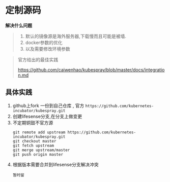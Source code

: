 # 定制源码

**解决什么问题**

> 1. 默认的镜像源是海外服务器,下载慢而且可能是被墙. 
> 2. docker参数的优化
> 3. 以及需要修改环境参数

> 官方给出的最佳实践
>
> https://github.com/caiwenhao/kubespray/blob/master/docs/integration.md



## 具体实践

1. github上fork 一份到自己仓库 , 官方 `https://github.com/kubernetes-incubator/kubespray.git`
2. 创建lifesense分支,在分支上做变更
3. 不定期铜鼓不官方源
   ```
   git remote add upstream https://github.com/kubernetes-incubator/kubespray.git
   git checkout master
   git fetch upstream
   git merge upstream/master
   git push origin master
   ```
4. 根据版本需要合并到lifesense分支解决冲突
   ```
   暂时留
   ```





